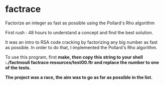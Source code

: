 # factrace
Factorize an integer as fast as possible using the Pollard's Rho algorithm

First rush : 48 hours to understand a concept and find the best solution.

It was an intro to RSA code cracking by factorizing any big number as fast as possible. In order to do that, I implemented the Pollard's Rho algorithm.

To use this program, first <b>make<b/>, then copy this string to your shell :<b>./factmouli factrace resources/test00.ftr<b/> and replace the number to one of the tests.

The project was a race, the aim was to go as far as possible in the list.
